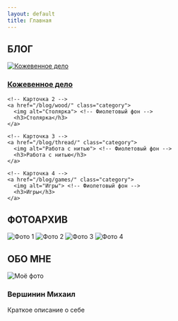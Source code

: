 ```yaml
---
layout: default
title: Главная
---
```


<!-- Hero-секция с фиолетовым фоном -->
<section class="hero"></section>

<!-- Разделитель "Блог" -->
<section class="section-divider">
  <h2>БЛОГ</h2>
</section>

<!-- Категории блога -->
<section class="content-section">
  <div class="categories">
    <!-- Карточка 1 -->
    <a href="/blog/leather/" class="category">
      <img alt="Кожевенное дело"> <!-- Фиолетовый фон вместо изображения -->
      <h3>Кожевенное дело</h3>
    </a>
    
    <!-- Карточка 2 -->
    <a href="/blog/wood/" class="category">
      <img alt="Столярка"> <!-- Фиолетовый фон -->
      <h3>Столярка</h3>
    </a>
    
    <!-- Карточка 3 -->
    <a href="/blog/thread/" class="category">
      <img alt="Работа с нитью"> <!-- Фиолетовый фон -->
      <h3>Работа с нитью</h3>
    </a>
    
    <!-- Карточка 4 -->
    <a href="/blog/games/" class="category">
      <img alt="Игры"> <!-- Фиолетовый фон -->
      <h3>Игры</h3>
    </a>
  </div>
</section>

<!-- Разделитель "Фотоархив" -->
<section class="section-divider">
  <h2>ФОТОАРХИВ</h2>
</section>

<!-- Галерея -->
<section class="content-section">
  <div class="gallery">
    <img alt="Фото 1"> <!-- Фиолетовый фон -->
    <img alt="Фото 2"> <!-- Фиолетовый фон -->
    <img alt="Фото 3"> <!-- Фиолетовый фон -->
    <img alt="Фото 4"> <!-- Фиолетовый фон -->
  </div>
</section>

<!-- Разделитель "Обо мне" -->
<section class="section-divider">
  <h2>ОБО МНЕ</h2>
</section>

<!-- Секция "Обо мне" -->
<section class="content-section">
  <div class="about">
    <img alt="Моё фото"> <!-- Фиолетовый фон -->
    <div>
      <h3>Вершинин Михаил</h3>
      <p>Краткое описание о себе</p>
    </div>
  </div>
</section>
